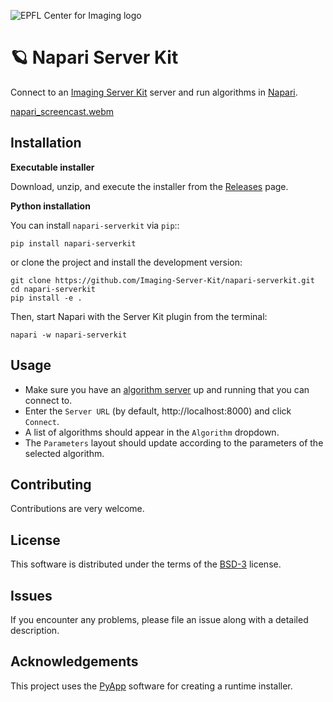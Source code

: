 ![EPFL Center for Imaging logo](https://imaging.epfl.ch/resources/logo-for-gitlab.svg)
# 🪐 Napari Server Kit

Connect to an [Imaging Server Kit](https://github.com/Imaging-Server-Kit/imaging-server-kit) server and run algorithms in [Napari](https://napari.org/stable/).

[napari_screencast.webm](https://github.com/user-attachments/assets/eba9ae21-3f68-480c-857f-b0c326386c39)

## Installation

**Executable installer**

Download, unzip, and execute the installer from the [Releases](https://github.com/Imaging-Server-Kit/napari-serverkit/releases) page.

**Python installation**

You can install `napari-serverkit` via `pip`::

```
pip install napari-serverkit
```

or clone the project and install the development version:

```
git clone https://github.com/Imaging-Server-Kit/napari-serverkit.git
cd napari-serverkit
pip install -e .
```

Then, start Napari with the Server Kit plugin from the terminal:

```
napari -w napari-serverkit
```

## Usage

- Make sure you have an [algorithm server](https://github.com/Imaging-Server-Kit/imaging-server-kit) up and running that you can connect to.
- Enter the `Server URL` (by default, http://localhost:8000) and click `Connect`.
- A list of algorithms should appear in the `Algorithm` dropdown.
- The `Parameters` layout should update according to the parameters of the selected algorithm.

## Contributing

Contributions are very welcome.

## License

This software is distributed under the terms of the [BSD-3](http://opensource.org/licenses/BSD-3-Clause) license.

## Issues

If you encounter any problems, please file an issue along with a detailed description.

## Acknowledgements

This project uses the [PyApp](https://github.com/ofek/pyapp) software for creating a runtime installer.
